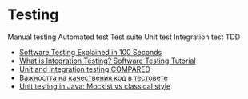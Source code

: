 # Testing

Manual testing
Automated test
Test suite
Unit test
Integration test
TDD

- [Software Testing Explained in 100 Seconds](https://www.youtube.com/watch?v=u6QfIXgjwGQ&t=56s)
- [What is Integration Testing? Software Testing Tutorial](https://www.youtube.com/watch?v=QYCaaNz8emY)
- [Unit and Integration testing COMPARED](https://www.youtube.com/watch?v=pf6Zhm-PDfQ)
- [Важността на качествения код в тестовете](https://www.youtube.com/watch?v=eUn5FOdkinc&list=WL&index=93&t=31s)
- [Unit testing in Java: Mockist vs classical style](https://www.youtube.com/watch?v=dOVz-VE06X4&list=WL&index=4&t=6s)
